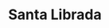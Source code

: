 ---
title: "Santa Librada"
url: /santiago-de-veraguas/santa-librada-avenida-rodolfo-giron-r/
shop: panadería
---